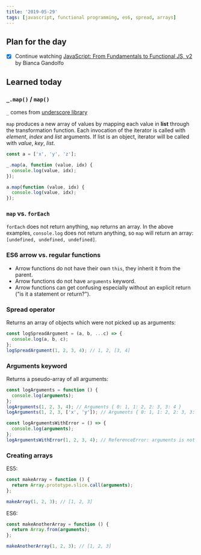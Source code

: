 ```yaml
---
title: '2019-05-29'
tags: [javascript, functional programming, es6, spread, arrays]
---
```


## Plan for the day

- [x] Continue watching [JavaScript: From Fundamentals to Functional JS, v2](https://frontendmasters.com/courses/js-fundamentals-functional-v2/) by Bianca Gandolfo

## Learned today

### `_.map()` / `map()`

`_` comes from [underscore library](https://underscorejs.org/)

`map` produces a new array of values by mapping each value in **list** through the transformation function. Each invocation of the iterator is called with _element_, _index_ and _list_ arguments. If list is an object, iterator will be called with _value_, _key_, _list_.

```javascript
const a = ['x', 'y', 'z'];

_.map(a, function (value, idx) {
  console.log(value, idx);
});

a.map(function (value, idx) {
  console.log(value, idx);
});
```

### `map` vs. `forEach`

`forEach` does not return anything, `map` returns an array. In the above examples, `console.log` does not return anything, so `map` will return an array: `[undefined, undefined, undefined]`.

### ES6 arrow vs. regular functions

- Arrow functions do not have their own `this`, they inherit it from the parent.
- Arrow functions do not have `arguments` keyword.
- Arrow functions can get confusing especially without an explicit return ("is it a statement or return?").

### Spread operator

Returns an array of objects which were not picked up as arguments:

```javascript
const logSpreadArgument = (a, b, ...c) => {
  console.log(a, b, c);
};
logSpreadArgument(1, 2, 3, 4); // 1, 2, [3, 4]
```

### Arguments keyword

Returns a pseudo-array of all arguments:

```javascript
const logArguments = function () {
  console.log(arguments);
};
logArguments(1, 2, 3, 4); // Arguments { 0: 1, 1: 2, 2: 3, 3: 4 }
logArguments(1, 2, 3, ['x', 'y']); // Arguments { 0: 1, 1: 2, 2: 3, 3: ['x', 'y'] }
```

```javascript
const logArgumentsWithError = () => {
  console.log(arguments);
};
logArgumentsWithError(1, 2, 3, 4); // ReferenceError: arguments is not defined
```

### Creating arrays

ES5:

```javascript
const makeArray = function () {
  return Array.prototype.slice.call(arguments);
};

makeArray(1, 2, 3); // [1, 2, 3]
```

ES6:

```javascript
const makeAnotherArray = function () {
  return Array.from(arguments);
};

makeAnotherArray(1, 2, 3); // [1, 2, 3]
```
